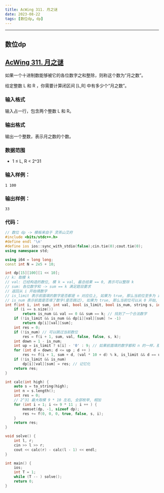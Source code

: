 ```yaml
---
title: AcWing 311. 月之谜
date: 2023-08-22
tags: [数位dp, dp]
---
```


---
## 数位dp

## [AcWing 311. 月之谜](https://www.acwing.com/problem/content/313/)

如果一个十进制数能够被它的各位数字之和整除，则称这个数为“月之数”。

给定整数 L 和 R ，你需要计算闭区间 [L,R] 中有多少个“月之数”。

### 输入格式
输入占一行，包含两个整数 L 和 R。

### 输出格式
输出一个整数，表示月之数的个数。

### 数据范围
+ 1 ≤ L, R < 2^31

### 输入样例：
```
1 100
``` 
### 输出样例：
```
33
```
### 代码：
```cpp
// 数位 dp -> 模板来自于 灵茶山艾府
#include <bits/stdc++.h>
#define endl '\n'
#define ios ios::sync_with_stdio(false);cin.tie(0);cout.tie(0);
using namespace std;

using i64 = long long;
const int N = 2e5 + 10;

int dp[15][100][1 << 10];
// k: 取模 k 
// val: 已经构造的数位, 模 k = val, 最总结果 == 0, 表示可以整除 k
// sum: 各位数字和 -> sum == k 满足题目要求
// 返回从 i 开始填数字
// is_limit 表示前面填的数字是否都是 n 对应位上, 如果为 true, 那么当前位至多为 int(s[i]), 否则至多为 9 
// is_num 表示前面是否填了数字(是否跳过), 如果为 true, 那么当前位可以从 0 开始, 如果为 false, 那么我们可以跳过, 或者从 1 开始填数字
int f(int i, int sum, int val, bool is_limit, bool is_num, string s, int k) {
    if (i == s.size())
        return is_num && val == 0 && sum == k; // 找到了一个合法数字
    if (!is_limit && is_num && dp[i][val][sum] != -1)
        return dp[i][val][sum];
    int res = 0;
    if (!is_num) // 可以跳过当前数位
        res = f(i + 1, sum, val, false, false, s, k);
    int down = 1 - is_num;
    int up = is_limit ? s[i] - '0' : 9; // 如果前面填的数字都和 n 的一样，那么这一位至多填数字 s[i] (否则就超过 n 啦)
    for (int d = down; d <= up ; d ++ )
        res += f(i + 1, sum + d, (val * 10 + d) % k, is_limit && d == up, true, s, k);
    if (!is_limit && is_num)
        dp[i][val][sum] = res; // 记忆化
    return res;
}

int calc(int high) {
    auto s = to_string(high);
    int n = s.length();
    int res = 0;
    // 2^31 最大取模 9 * 10 左右, 全部枚举, 相加
    for (int i = 1; i <= 9 * 11 ; i ++ ) {
        memset(dp, -1, sizeof dp);
        res += f(0, 0, 0, true, false, s, i);
    }
    return res;
}

void solve() {
    int l, r;
    cin >> l >> r;
    cout << calc(r) - calc(l - 1) << endl;
}

int main() {
    ios;
    int T = 1;
    while (T -- ) solve();
    return 0;
}
```